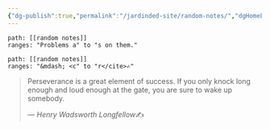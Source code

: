 ```yaml
---
{"dg-publish":true,"permalink":"/jardinded-site/random-notes/","dgHomeLink":true,"dgPassFrontmatter":false}
---
```


```quoth
path: [[random notes]]
ranges: "Problems a" to "s on them."
```

```quoth
path: [[random notes]]
ranges: "&mdash; <c" to "r</cite>✍️"
```



> Perseverance is a great element of success. If you only knock long enough and loud enough at the gate, you are sure to wake up somebody.
>
> &mdash; <cite>Henry Wadsworth Longfellow</cite>✍️